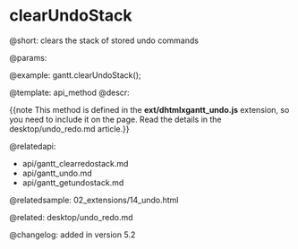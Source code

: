 clearUndoStack
=============

@short:
	clears the stack of stored undo commands

@params:


@example:
gantt.clearUndoStack();

@template:	api_method
@descr:

{{note This method is defined in the **ext/dhtmlxgantt_undo.js** extension, so you need to include it on the page. Read the details in the desktop/undo_redo.md article.}}





@relatedapi:
- api/gantt_clearredostack.md
- api/gantt_undo.md
- api/gantt_getundostack.md


@relatedsample:
02_extensions/14_undo.html

@related:
desktop/undo_redo.md

@changelog:
added in version 5.2